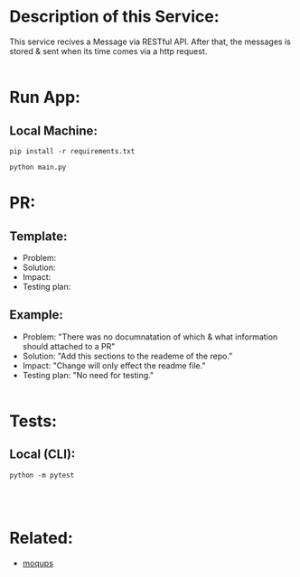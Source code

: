 # Description of this Service:
This service recives a Message via RESTful API.
After that, the messages is stored & sent when its time comes via a http request.</br></br>

# Run App:
## Local Machine:
```
pip install -r requirements.txt
```
```
python main.py
```

# PR:
## Template:
- Problem:
- Solution:
- Impact:
- Testing plan:
## Example:
- Problem: "There was no documnatation of which & what information should attached to a PR"
- Solution: "Add this sections to the reademe of the repo."
- Impact: "Change will only effect the readme file."
- Testing plan: "No need for testing."
</br></br>
# Tests:
## Local (CLI):
```
python -m pytest
```
</br></br>
# Related:

- [moqups](https://app.moqups.com/l5FtMh4Pi7L2R7STWPynF3ShjU3UN90E/edit/page/a276610b3)
